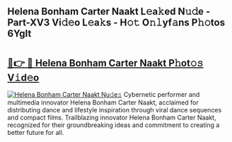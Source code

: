 ## Helena Bonham Carter Naakt L𝚎a𝚔ed N𝚞𝚍e - Part-XV3 Vi𝚍𝚎o L𝚎a𝚔s - H𝚘𝚝 O𝚗𝚕yf𝚊ns P𝚑𝚘tos 6YgIt

# <h2><a href="http://kf6xibw.oniu.top/?m=Helena+Bonham+Carter+Naakt">🔗👉 🔴 Helena Bonham Carter Naakt P𝚑ot𝚘𝚜 V𝚒d𝚎o</a></h2>

[![Helena Bonham Carter Naakt Nu𝚍e𝚜](https://i.imgur.com/0qMVB7G.gif)](http://kf6xibw.oniu.top/?m=Helena+Bonham+Carter+Naakt)
Cybernetic performer and multimedia innovator Helena Bonham Carter Naakt, acclaimed for distributing dance and lifestyle inspiration through viral dance sequences and compact films. Trailblazing innovator Helena Bonham Carter Naakt, recognized for their groundbreaking ideas and commitment to creating a better future for all.  
